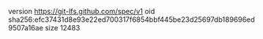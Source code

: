 version https://git-lfs.github.com/spec/v1
oid sha256:efc37431d8e93e22ed700317f6854bbf445be23d25697db189696ed9507a16ae
size 12483
